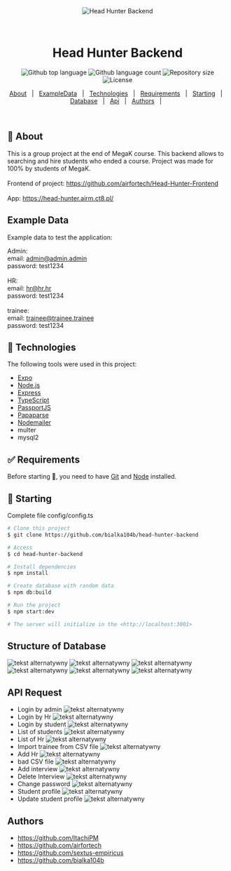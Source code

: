 <div align="center" id="top">
  <img src="./.github/app.gif" alt="Head Hunter Backend" />

  &#xa0;

  <!-- <a href="https://headhunterbackend.netlify.app">Demo</a> -->
</div>

<h1 align="center">Head Hunter Backend</h1>

<p align="center">
  <img alt="Github top language" src="https://img.shields.io/github/languages/top/bialka104b/head-hunter-backend?color=56BEB8">

  <img alt="Github language count" src="https://img.shields.io/github/languages/count/bialka104b/head-hunter-backend?color=56BEB8">

  <img alt="Repository size" src="https://img.shields.io/github/repo-size/bialka104b/head-hunter-backend?color=56BEB8">

  <img alt="License" src="https://img.shields.io/github/license/bialka104b/head-hunter-backend?color=56BEB8">

  <!-- <img alt="Github issues" src="https://img.shields.io/github/issues/bialka104b/head-hunter-backend?color=56BEB8" /> -->

  <!-- <img alt="Github forks" src="https://img.shields.io/github/forks/bialka104b/head-hunter-backend?color=56BEB8" /> -->

  <!-- <img alt="Github stars" src="https://img.shields.io/github/stars/bialka104b/head-hunter-backend?color=56BEB8" /> -->
</p>

<!-- Status -->

<!-- <h4 align="center">
	🚧  Head Hunter Backend 🚀 Under construction...  🚧
</h4>

<hr> -->

<p align="center">
  <a href="#dart-about">About</a> &#xa0; | &#xa0;
  <a href="#example-data">ExampleData</a> &#xa0; | &#xa0;
  <a href="#rocket-technologies">Technologies</a> &#xa0; | &#xa0;
  <a href="#white_check_mark-requirements">Requirements</a> &#xa0; | &#xa0;
  <a href="#checkered_flag-starting">Starting</a> &#xa0; | &#xa0;
  <a href="#structure-of-database">Database</a> &#xa0; | &#xa0;
  <a href="#api-request">Api</a> &#xa0; | &#xa0;
  <a href="#authors">Authors</a> &#xa0; | &#xa0;
</p>

<br>

## :dart: About ##

This is a group project at the end of MegaK course. This backend allows to searching and hire students who ended a course. Project was made for 100% by students of MegaK. </br>
</br>
Frontend of project: https://github.com/airfortech/Head-Hunter-Frontend </br>
</br>
App: https://head-hunter.airm.ct8.pl/

## Example Data ##

Example data to test the application:

Admin: </br>
	email: admin@admin.admin </br>
	password: test1234 </br>
</br>
HR: </br>
	email: hr@hr.hr </br>
	password: test1234 </br>
</br>
trainee: </br>
	email: trainee@trainee.trainee </br>
	password: test1234 </br>

## :rocket: Technologies ##

The following tools were used in this project:

- [Expo](https://expo.io/)
- [Node.js](https://nodejs.org/en/)
- [Express](https://expressjs.com/)
- [TypeScript](https://www.typescriptlang.org/)
- [PassportJS](https://www.passportjs.org/)
- [Papaparse](https://www.papaparse.com/)
- [Nodemailer](https://nodemailer.com/about/)
- multer
- mysql2

## :white_check_mark: Requirements ##

Before starting :checkered_flag:, you need to have [Git](https://git-scm.com) and [Node](https://nodejs.org/en/) installed.

## :checkered_flag: Starting ##

Complete file config/config.ts

```bash
# Clone this project
$ git clone https://github.com/bialka104b/head-hunter-backend

# Access
$ cd head-hunter-backend

# Install dependencies
$ npm install

# Create database with random data
$ npm db:build

# Run the project
$ npm start:dev

# The server will initialize in the <http://localhost:3001>
```

## Structure of Database

![tekst alternatywny](images/db/tabele.PNG)
![tekst alternatywny](images/db/hr_profile.PNG)
![tekst alternatywny](images/db/interviews.PNG)
![tekst alternatywny](images/db/trainee_profiles.PNG)
![tekst alternatywny](images/db/trainee_score.PNG)
![tekst alternatywny](images/db/users.PNG)

## API Request
 - Login by admin
   ![tekst alternatywny](images/loginAdmin.PNG)
 - Login by Hr
   ![tekst alternatywny](images/loginHR.PNG)
 - Login by student
   ![tekst alternatywny](images/loginTrainee.PNG)
 - List of students
   ![tekst alternatywny](images/traineeList.PNG)
 - List of Hr
   ![tekst alternatywny](images/hrList.PNG)
 - Import trainee from CSV file
   ![tekst alternatywny](images/importTraineeFromCsvFile.PNG)
 - Add Hr
   ![tekst alternatywny](images/addHR.PNG)
 - bad CSV file
   ![tekst alternatywny](images/badCsvFile.PNG)
 - Add interview
   ![tekst alternatywny](images/addInterview.PNG)
 - Delete Interview
   ![tekst alternatywny](images/deleteInterview.PNG)
 - Change password
   ![tekst alternatywny](images/changePassword.PNG)
 - Student profile
   ![tekst alternatywny](images/traineeProfile.PNG)
 - Update student profile
   ![tekst alternatywny](images/updateTraineeProfile.PNG)

## Authors ##
- https://github.com/ItachiPM
- https://github.com/airfortech
- https://github.com/sextus-empiricus
- https://github.com/bialka104b
